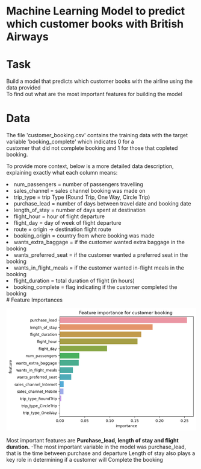 # Machine Learning Model to predict which customer books with British Airways
# Task
Build a model that predicts which customer books with the airline using the data provided<br>
To find out what are the most important features for building the model<br>
# Data
The file 'customer_booking.csv' contains the training data with the target variable 'booking_complete' which indicates 0 for a <br>
customer that did not complete booking and 1 for those that copleted booking.<br>

To provide more context, below is a more detailed data description, explaining exactly what each column means:<br>

<li>num_passengers = number of passengers travelling<br>
<li>sales_channel = sales channel booking was made on<br>
<li>trip_type = trip Type (Round Trip, One Way, Circle Trip)<br>
<li>purchase_lead = number of days between travel date and booking date<br>
<li>length_of_stay = number of days spent at destination<br>
<li>flight_hour = hour of flight departure<br>
<li>flight_day = day of week of flight departure<br>
<li>route = origin -> destination flight route<br>
<li>booking_origin = country from where booking was made<br>
<li>wants_extra_baggage = if the customer wanted extra baggage in the booking<br>
<li>wants_preferred_seat = if the customer wanted a preferred seat in the booking<br>
<li>wants_in_flight_meals = if the customer wanted in-flight meals in the booking<br>
<li>flight_duration = total duration of flight (in hours)<br>
<li>booking_complete = flag indicating if the customer completed the booking<br>
# Feature Importances
  
![image](https://github.com/jamesbengi/British_Airways_Customer_Booking/blob/master/visualization/BA.png)

Most important features are **Purchase_lead, length of stay and flight duration.**
-The most important variable in the model was purchase_lead, 
 that is the time between purchase and departure
 Length of stay also plays a key role in determining if a customer will 
 Complete the booking



